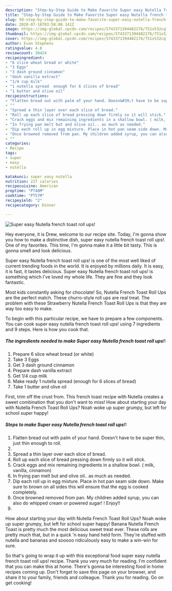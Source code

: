 ```yaml
---
description: "Step-by-Step Guide to Make Favorite Super easy Nutella french toast roll ups!"
title: "Step-by-Step Guide to Make Favorite Super easy Nutella french toast roll ups!"
slug: 50-step-by-step-guide-to-make-favorite-super-easy-nutella-french-toast-roll-ups
date: 2020-07-16T03:58:08.141Z
image: https://img-global.cpcdn.com/recipes/5743371394482176/751x532cq70/super-easy-nutella-french-toast-roll-ups-recipe-main-photo.jpg
thumbnail: https://img-global.cpcdn.com/recipes/5743371394482176/751x532cq70/super-easy-nutella-french-toast-roll-ups-recipe-main-photo.jpg
cover: https://img-global.cpcdn.com/recipes/5743371394482176/751x532cq70/super-easy-nutella-french-toast-roll-ups-recipe-main-photo.jpg
author: Evan Stephens
ratingvalue: 4.8
reviewcount: 30424
recipeingredient:
- "6 slice wheat bread or white"
- "3 Eggs"
- "3 dash ground cinnamon"
- "dash vanilla extract"
- "1/4 cup milk"
- "1 nutella spread  enough for 6 slices of bread"
- "1 butter and olive oil"
recipeinstructions:
- "Flatten bread out with palm of your hand. Doesn&#39;t have to be super thin, just thin enough to roll."
- ""
- "Spread a thin layer over each slice of bread."
- "Roll up each slice of bread pressing down firmly so it will stick."
- "Crack eggs and mix remaining ingredients in a shallow bowl. ( milk, vanilla, cinnamon)"
- "In frying pan melt but and olive oil.. as much as needed."
- "Dip each roll up in egg mixture. Place in hot pan seam side down. Make sure to brown on all sides this will ensure that the egg is cooked completely."
- "Once browned removed from pan. My children added syrup, you can also do whipped cream or powered sugar! ! Enjoy!!"
- ""
categories:
- Recipe
tags:
- super
- easy
- nutella

katakunci: super easy nutella 
nutrition: 227 calories
recipecuisine: American
preptime: "PT40M"
cooktime: "PT57M"
recipeyield: "2"
recipecategory: Dinner

---
```



![Super easy Nutella french toast roll ups!](https://img-global.cpcdn.com/recipes/5743371394482176/751x532cq70/super-easy-nutella-french-toast-roll-ups-recipe-main-photo.jpg)

Hey everyone, it is Drew, welcome to our recipe site. Today, I'm gonna show you how to make a distinctive dish, super easy nutella french toast roll ups!. One of my favorites. This time, I'm gonna make it a little bit tasty. This is gonna smell and look delicious.

Super easy Nutella french toast roll ups! is one of the most well liked of current trending foods in the world. It is enjoyed by millions daily. It is easy, it is fast, it tastes delicious. Super easy Nutella french toast roll ups! is something which I've loved my whole life. They are fine and they look fantastic.

Most kids constantly asking for chocolate! So, Nutella French Toast Roll Ups are the perfect match. These churro-style roll ups are real treat. The problem with these Strawberry Nutella French Toast Roll Ups is that they are way too easy to make.


To begin with this particular recipe, we have to prepare a few components. You can cook super easy nutella french toast roll ups! using 7 ingredients and 9 steps. Here is how you cook that.

<!--inarticleads1-->

##### The ingredients needed to make Super easy Nutella french toast roll ups!:

1. Prepare 6 slice wheat bread (or white)
1. Take 3 Eggs
1. Get 3 dash ground cinnamon
1. Prepare dash vanilla extract
1. Get 1/4 cup milk
1. Make ready 1 nutella spread  (enough for 6 slices of bread)
1. Take 1 butter and olive oil


First, trim off the crust from. This french toast recipe with Nutella creates a sweet combination that you don&#39;t want to miss! How about starting your day with Nutella French Toast Roll Ups? Noah woke up super grumpy, but left for school super happy! 

<!--inarticleads2-->

##### Steps to make Super easy Nutella french toast roll ups!:

1. Flatten bread out with palm of your hand. Doesn&#39;t have to be super thin, just thin enough to roll.
1. 
1. Spread a thin layer over each slice of bread.
1. Roll up each slice of bread pressing down firmly so it will stick.
1. Crack eggs and mix remaining ingredients in a shallow bowl. ( milk, vanilla, cinnamon)
1. In frying pan melt but and olive oil.. as much as needed.
1. Dip each roll up in egg mixture. Place in hot pan seam side down. Make sure to brown on all sides this will ensure that the egg is cooked completely.
1. Once browned removed from pan. My children added syrup, you can also do whipped cream or powered sugar! ! Enjoy!!
1. 


How about starting your day with Nutella French Toast Roll Ups? Noah woke up super grumpy, but left for school super happy! Banana Nutella French Toast is pretty much the most delicious sweet treat ever. These rolls are pretty much that, but in a quick &#39;n easy hand held form. They&#39;re stuffed with nutella and bananas and sooooo ridiculously easy to make a win-win for sure. 

So that's going to wrap it up with this exceptional food super easy nutella french toast roll ups! recipe. Thank you very much for reading. I'm confident that you can make this at home. There's gonna be interesting food in home recipes coming up. Don't forget to save this page on your browser, and share it to your family, friends and colleague. Thank you for reading. Go on get cooking!
